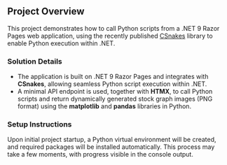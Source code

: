 ## Project Overview

This project demonstrates how to call Python scripts from a .NET 9 Razor Pages web application, using the recently published [CSnakes](https://github.com/tonybaloney/CSnakes) library to enable Python execution within .NET.

### Solution Details

- The application is built on .NET 9 Razor Pages and integrates with **CSnakes**, allowing seamless Python script execution within .NET.
- A minimal API endpoint is used, together with **HTMX**, to call Python scripts and return dynamically generated stock graph images (PNG format) using the **matplotlib** and **pandas** libraries in Python.

### Setup Instructions

Upon initial project startup, a Python virtual environment will be created, and required packages will be installed automatically. This process may take a few moments, with progress visible in the console output.
